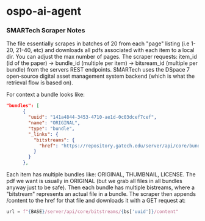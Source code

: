 # ospo-ai-agent

### SMARTech Scraper Notes

The file essentially scrapes in batches of 20 from each "page" listing (i.e 1-20, 21-40, etc) and downloads all pdfs associated with each item to a local dir. You can adjust the max number of pages. The scraper requests: item_id (id of the paper) -> bundle_id (multiple per item) -> bitsream_id (multiple per bundle) from the servers REST endpoints. SMARTech uses the DSpace 7 open‑source digital asset management system backend (which is what the retrieval flow is based on). 

For context a bundle looks like:
```json
"bundles": [
      {
        "uuid": "141a4844-3453-4710-ae1d-0c03dcef7cef",
        "name": "ORIGINAL",
        "type": "bundle",
        "_links": {
          "bitstreams": {
            "href": "https://repository.gatech.edu/server/api/core/bundles/141a4844-3453-4710-ae1d-0c03dcef7cef/bitstreams"
          }
        }
      },
```
Each item has multiple bundles like: ORIGINAL, THUMBNAIL, LICENSE. The pdf we want is usually in ORIGINAL (but we grab all files in all bundles anyway just to be safe). Then each bundle has multiple bistreams, where a "bitstream" represents an actual file in a bundle. The scraper then appends /content to the href for that file and downloads it with a GET request at: 
```python
url = f"{BASE}/server/api/core/bitstreams/{bs['uuid']}/content"
```
